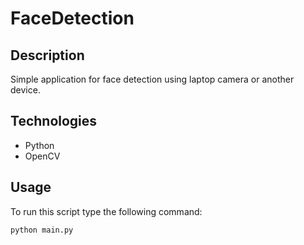 # FaceDetection

## Description
Simple application for face detection using laptop camera or another device. 

## Technologies
* Python
* OpenCV

## Usage
To run this script type the following command:

```
python main.py
```
